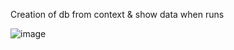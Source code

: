 Creation of db from context & show data when runs

![image](https://github.com/user-attachments/assets/ea94aa43-91a4-43e0-a785-6fad9d53188c)
